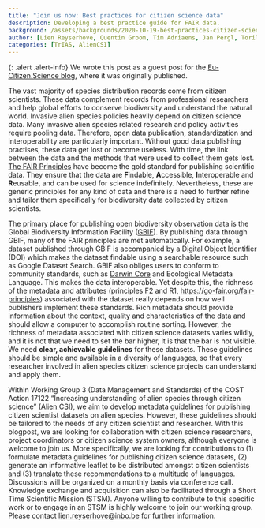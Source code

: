 ```yaml
---
title: "Join us now: Best practices for citizen science data"
description: Developing a best practice guide for FAIR data.
background: /assets/backgrounds/2020-10-19-best-practices-citizen-science-data.jpg
author: [Lien Reyserhove, Quentin Groom, Tim Adriaens, Jan Pergl, Toril Moen, Sofie Meeus]
categories: [TrIAS, AlienCSI]
---
```


{: .alert .alert-info}
We wrote this post as a guest post for the [Eu-Citizen.Science blog](https://eu-citizen.science/blog/2020/10/19/join-us-now-best-practices-citizen-science-data/), where it was originally published.

The vast majority of species distribution records come from citizen scientists. These data complement records from professional researchers and help global efforts to conserve biodiversity and understand the natural world. Invasive alien species policies heavily depend on citizen science data. Many invasive alien species related research and policy activities require pooling data. Therefore, open data publication, standardization and interoperability are particularly important. Without good data publishing practises, these data get lost or become useless. With time, the link between the data and the methods that were used to collect them gets lost. [The FAIR Principles](https://go-fair.org/fair-principles) have become the gold standard for publishing scientific data. They ensure that the data are **F**indable, **A**ccessible, **I**nteroperable and **R**eusable, and can be used for science indefinitely. Nevertheless, these are generic principles for any kind of data and there is a need to further refine and tailor them specifically for biodiversity data collected by citizen scientists.

The primary place for publishing open biodiversity observation data is the Global Biodiversity Information Facility ([GBIF](https://www.gbif.org/)). By publishing data through GBIF, many of the FAIR principles are met automatically. For example, a dataset published through GBIF is accompanied by a Digital Object Identifier (DOI) which makes the dataset findable using a searchable resource such as Google Dataset Search. GBIF also obliges users to conform to community standards, such as [Darwin Core](https://dwc.tdwg.org/) and Ecological Metadata Language. This makes the data interoperable. Yet despite this, the richness of the metadata and attributes (principles F2 and R1, <https://go-fair.org/fair-principles>) associated with the dataset really depends on how well publishers implement these standards. Rich metadata should provide information about the context, quality and characteristics of the data and should allow a computer to accomplish routine sorting. However, the richness of metadata associated with citizen science datasets varies wildly, and it is not that we need to set the bar higher, it is that the bar is not visible. We need **clear, achievable guidelines** for these datasets. These guidelines should be simple and available in a diversity of languages, so that every researcher involved in alien species citizen science projects can understand and apply them. 

Within Working Group 3 (Data Management and Standards) of the COST Action 17122 “Increasing understanding of alien species through citizen science” ([Alien CSI](https://alien-csi.eu)), we aim to develop metadata guidelines for publishing citizen scientist datasets on alien species. However, these guidelines should be tailored to the needs of any citizen scientist and researcher. With this blogpost, we are looking for collaboration with citizen science researchers, project coordinators or citizen science system owners, although everyone is welcome to join us. More specifically, we are looking for contributions to (1) formulate metadata guidelines for publishing citizen science datasets, (2) generate an informative leaflet to be distributed amongst citizen scientists and (3) translate these recommendations to a multitude of languages. Discussions will be organized on a monthly basis via conference call. Knowledge exchange and acquisition can also be facilitated through a Short Time Scientific Mission (STSM). Anyone willing to contribute to this specific work or to engage in an STSM is highly welcome to join our working group. Please contact <lien.reyserhove@inbo.be> for further information.
